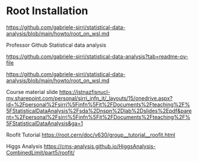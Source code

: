# Root Installation

https://github.com/gabriele-sirri/statistical-data-analysis/blob/main/howto/root_on_wsl.md

Professor Github Statistical data analysis

https://github.com/gabriele-sirri/statistical-data-analysis?tab=readme-ov-file

https://github.com/gabriele-sirri/statistical-data-analysis/blob/main/howto/root_on_wsl.md


Course material slide
https://istnazfisnucl-my.sharepoint.com/personal/sirri_infn_it/_layouts/15/onedrive.aspx?id=%2Fpersonal%2Fsirri%5Finfn%5Fit%2FDocuments%2Fteaching%2F%5FStatisticalDataAnalysis%2Fsda%2Dnspn%2Dlab%2Dslides%2Epdf&parent=%2Fpersonal%2Fsirri%5Finfn%5Fit%2FDocuments%2Fteaching%2F%5FStatisticalDataAnalysis&ga=1

Roofit Tutorial
https://root.cern/doc/v630/group__tutorial__roofit.html

Higgs Analysis
https://cms-analysis.github.io/HiggsAnalysis-CombinedLimit/part5/roofit/




